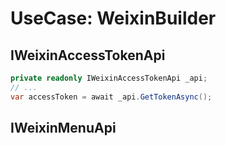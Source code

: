 # UseCase: WeixinBuilder

## IWeixinAccessTokenApi

```csharp
private readonly IWeixinAccessTokenApi _api;
// ...
var accessToken = await _api.GetTokenAsync();
```

## IWeixinMenuApi

```csharp

```